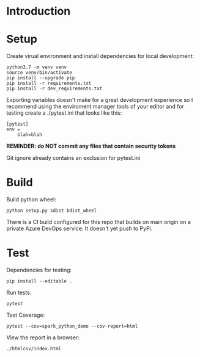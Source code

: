 # Introduction



# Setup

Create virual environment and install dependencies for local development:

```
python3.7 -m venv venv
source venv/bin/activate
pip install --upgrade pip
pip install -r requirements.txt
pip install -r dev_requirements.txt
```


Exporting variables doesn't make for a great development experience so I recommend using the enviroment manager tools of your editor and for testing create a ./pytest.ini that looks like this:

```
[pytest]
env =
    blah=blah
```

**REMINDER: do NOT commit any files that contain security tokens**

Git ignore already contains an exclusion for pytest.ini


# Build

Build python wheel:
```
python setup.py sdist bdist_wheel
```

There is a CI build configured for this repo that builds on main origin on a private Azure DevOps service. It doesn't yet push to PyPi.

# Test

Dependencies for testing:
```
pip install --editable .
```

Run tests:
```
pytest
```

Test Coverage:
```
pytest --cov=spark_python_demo --cov-report=html
```

View the report in a browser:
```
./htmlcov/index.html
```


